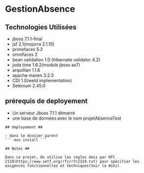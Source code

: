 GestionAbsence
==============

## Technologies Utilisées ##

- jboss 7.1.1-final
- jsf 2.1(mojorra 2.1.15)
- primefaces 5.2
- omnifaces 2
- bean validation 1.0 (hibernate validator 4.2)
- joda time 1.6.2(module jboss as7)
- arquillian 1.1.6
- apache maven 3.2.3
- CDI 1.0(weld implementation)
- Selenium 2.45.0


## prérequis de deployement ##

- Un serveur Jboss 7.1.1 démarré
- une base de données avec le nom projetAbsenceTest
```
## deployement ##

- dans le dossier parent  
``` mvn install ```

## Notes ##

Dans ce projet, On utilise les règles émis par RFC 2119(https://www.ietf.org/rfc/rfc2119.txt) pour spécifier les exigences fonctionnelles et techniques(Voir la Wiki)
